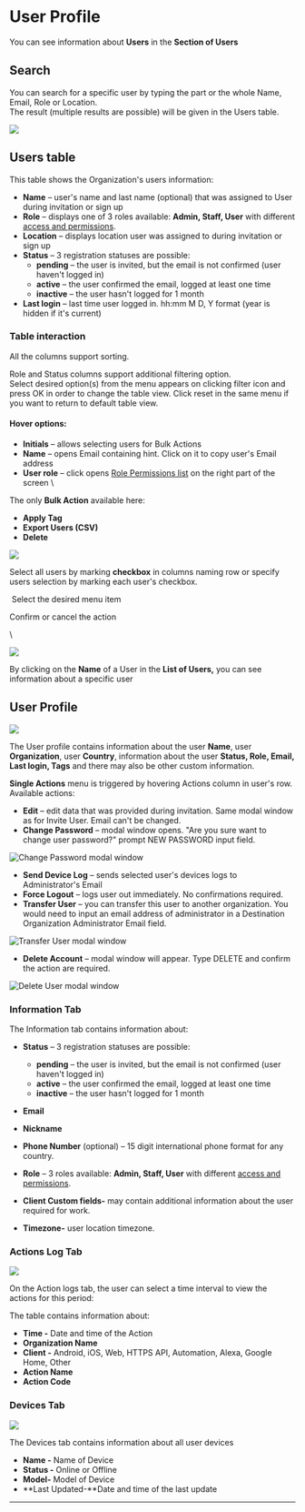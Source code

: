 # User Profile

You can see information about **Users** in the **Section of Users**

## Search

You can search for a specific user by typing the part or the whole Name, Email,  Role or Location.\
The result (multiple results are possible) will be given in the Users table.&#x20;

![](../../.gitbook/assets/search-user.png)



## Users table

This table shows the Organization's users information:

* **Name** – user's name and last name (optional) that was assigned to User during invitation or sign up
* **Role** – displays one of  3 roles available: **Admin, Staff, User** with different [access and permissions](../settings/access.md).
* **Location** – displays location user was assigned to during invitation or sign up
* **Status** – 3 registration statuses are possible:
  * **pending** – the user is invited, but the email is not confirmed (user haven't logged in)&#x20;
  * **active** – the user confirmed the email, logged at least one time&#x20;
  * **inactive** – the user hasn't logged for 1 month
* **Last login** – last time user logged in. hh:mm M D, Y format (year is hidden if it's current)

### Table interaction

All the columns support sorting.

Role and Status columns support additional filtering option.\
Select desired option(s) from the menu appears on clicking filter icon and press OK in order to change the table view. Click reset in the same menu if you want to return to default table view.

#### Hover options:

* **Initials** – allows selecting users for Bulk Actions
* **Name** – opens Email containing hint. Click on it to copy user's Email address
* **User role** – click opens [Role Permissions list](../settings/access.md) on the right part of the screen \


The only **Bulk Action** available here:&#x20;

* **Apply Tag**
* **Export Users (CSV)**
* **Delete**

![](../../.gitbook/assets/users-bulk-action-menu.png)

Select all users by marking **checkbox** in columns naming row or specify users selection by marking each user's checkbox.

‌ Select the desired menu item

&#x20;Confirm or cancel the action



\


![](../../.gitbook/assets/all-users-list.-1png.png)

By clicking on the **Name** of a User in the **List of Users,** you can see information about a specific user

## User Profile

![](../../.gitbook/assets/user-action-menu.png)

The User profile contains information about the user **Name**, user **Organization**, user **Country**, information about the user **Status, Role, Email, Last login, Tags** and there may also be other custom information.

**Single Actions** menu is triggered by hovering Actions column in user's row. Available actions:

* **Edit** – edit data that was provided during invitation. Same modal window as for Invite User. Email can't be changed.
* **Change Password** – modal window opens.  "Are you sure want to change user password?" prompt NEW PASSWORD input field.

![Change Password modal window](../../.gitbook/assets/change\_password\_modal.png)

* **Send Device Log** – sends selected user's devices logs to Administrator's Email
* **Force Logout** – logs user out immediately. No confirmations required.
* **Transfer User** – you can transfer this user to another organization. You would need to input an email address of administrator in a Destination Organization Administrator Email field.

![Transfer User modal window](../../.gitbook/assets/transfer\_user.png)

* **Delete Account** – modal window will appear. Type DELETE and confirm the action are required.

![Delete User modal window](../../.gitbook/assets/delete\_user\_modal.gif)



### Information Tab

The Information tab contains information about:&#x20;

*   **Status** – 3 registration statuses are possible:

    * **pending** – the user is invited, but the email is not confirmed (user haven't logged in)&#x20;
    * **active** – the user confirmed the email, logged at least one time&#x20;
    * **inactive** – the user hasn't logged for 1 month


* **Email**&#x20;
* **Nickname**
* **Phone Number** (optional) – 15 digit international phone format for any country.&#x20;
* **Role** – 3 roles available: **Admin, Staff, User** with different [access and permissions](../settings/access.md).
* **Client Custom fields-** may contain additional information about the user required for work.
* **Timezone-** user location timezone.

### Actions Log Tab

![](../../.gitbook/assets/user-action-log.png)

On the Action logs tab, the user can select a time interval to view the actions for this period:



The table contains information about:

* **Time -** Date and time of the Action
* **Organization Name**
* **Client -** Android, iOS, Web, HTTPS API, Automation, Alexa, Google Home, Other
* **Action Name**
* **Action Code**



### Devices Tab

![](../../.gitbook/assets/user-devices.png)

The Devices tab contains information about all user devices

* **Name -** Name of Device
* **Status -** Online or Offline
* **Model-** Model of Device
* **Last Updated-**Date and time of the last update

****

